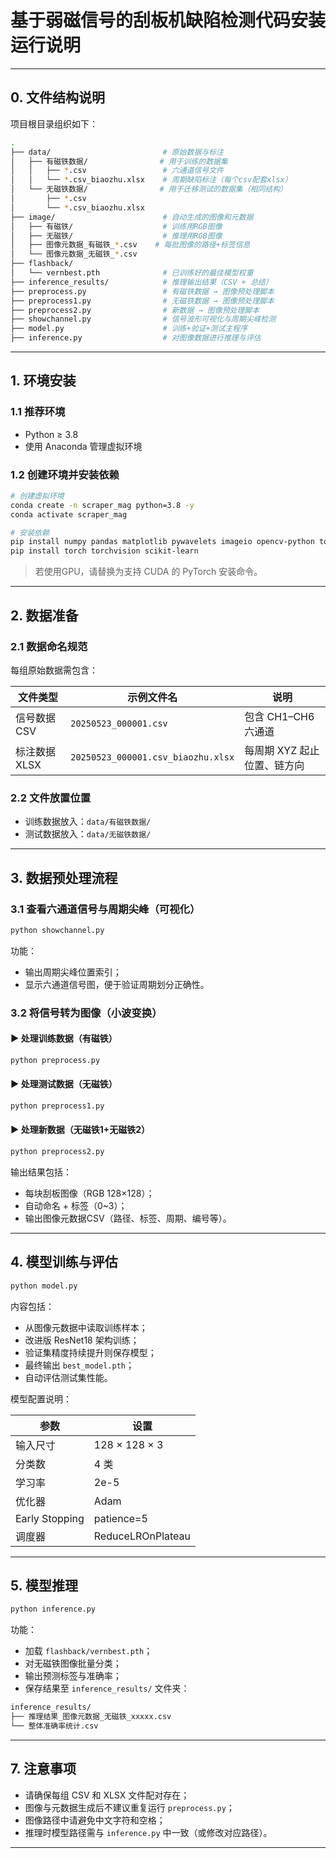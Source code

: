 # 基于弱磁信号的刮板机缺陷检测代码安装运行说明

---

## 0. 文件结构说明

项目根目录组织如下：

```bash
.
├── data/                         # 原始数据与标注
│   ├── 有磁铁数据/                # 用于训练的数据集
│   │   ├── *.csv                 # 六通道信号文件
│   │   └── *.csv_biaozhu.xlsx    # 周期缺陷标注（每个csv配套xlsx）
│   └── 无磁铁数据/                # 用于迁移测试的数据集（相同结构）
│       ├── *.csv
│       └── *.csv_biaozhu.xlsx
├── image/                        # 自动生成的图像和元数据
│   ├── 有磁铁/                    # 训练用RGB图像
│   ├── 无磁铁/                    # 推理用RGB图像
│   ├── 图像元数据_有磁铁_*.csv    # 每批图像的路径+标签信息
│   └── 图像元数据_无磁铁_*.csv
├── flashback/
│   └── vernbest.pth              # 已训练好的最佳模型权重
├── inference_results/            # 推理输出结果（CSV + 总结）
├── preprocess.py                 # 有磁铁数据 → 图像预处理脚本
├── preprocess1.py                # 无磁铁数据 → 图像预处理脚本
├── preprocess2.py                # 新数据 → 图像预处理脚本   
├── showchannel.py                # 信号波形可视化与周期尖峰检测
├── model.py                      # 训练+验证+测试主程序
├── inference.py                  # 对图像数据进行推理与评估
```

---

## 1. 环境安装

### 1.1 推荐环境

* Python ≥ 3.8
* 使用 Anaconda 管理虚拟环境

### 1.2 创建环境并安装依赖

```bash
# 创建虚拟环境
conda create -n scraper_mag python=3.8 -y
conda activate scraper_mag

# 安装依赖
pip install numpy pandas matplotlib pywavelets imageio opencv-python tqdm
pip install torch torchvision scikit-learn
```

> 若使用GPU，请替换为支持 CUDA 的 PyTorch 安装命令。

---

## 2. 数据准备

### 2.1 数据命名规范

每组原始数据需包含：

| 文件类型      | 示例文件名                              | 说明               |
| --------- | ---------------------------------- | ---------------- |
| 信号数据 CSV  | `20250523_000001.csv`              | 包含 CH1–CH6 六通道   |
| 标注数据 XLSX | `20250523_000001.csv_biaozhu.xlsx` | 每周期 XYZ 起止位置、链方向 |

### 2.2 文件放置位置

* 训练数据放入：`data/有磁铁数据/`
* 测试数据放入：`data/无磁铁数据/`

---

## 3. 数据预处理流程

### 3.1 查看六通道信号与周期尖峰（可视化）

```bash
python showchannel.py
```

功能：

* 输出周期尖峰位置索引；
* 显示六通道信号图，便于验证周期划分正确性。

### 3.2 将信号转为图像（小波变换）

#### ▶ 处理训练数据（有磁铁）

```bash
python preprocess.py
```

#### ▶ 处理测试数据（无磁铁）

```bash
python preprocess1.py
```

#### ▶ 处理新数据（无磁铁1+无磁铁2）

```bash
python preprocess2.py
```

输出结果包括：

* 每块刮板图像（RGB 128×128）；
* 自动命名 + 标签（0\~3）；
* 输出图像元数据CSV（路径、标签、周期、编号等）。

---

## 4. 模型训练与评估

```bash
python model.py
```

内容包括：

* 从图像元数据中读取训练样本；
* 改进版 ResNet18 架构训练；
* 验证集精度持续提升则保存模型；
* 最终输出 `best_model.pth`；
* 自动评估测试集性能。

模型配置说明：

| 参数             | 设置                |
| -------------- | ----------------- |
| 输入尺寸           | 128 × 128 × 3     |
| 分类数            | 4 类               |
| 学习率            | 2e-5              |
| 优化器            | Adam              |
| Early Stopping | patience=5        |
| 调度器            | ReduceLROnPlateau |

---

## 5. 模型推理

```bash
python inference.py
```

功能：

* 加载 `flashback/vernbest.pth`；
* 对无磁铁图像批量分类；
* 输出预测标签与准确率；
* 保存结果至 `inference_results/` 文件夹：

```bash
inference_results/
├── 推理结果_图像元数据_无磁铁_xxxxx.csv
└── 整体准确率统计.csv
```

---

## 7. 注意事项

* 请确保每组 CSV 和 XLSX 文件配对存在；
* 图像与元数据生成后不建议重复运行 `preprocess.py`；
* 图像路径中请避免中文字符和空格；
* 推理时模型路径需与 `inference.py` 中一致（或修改对应路径）。

---


